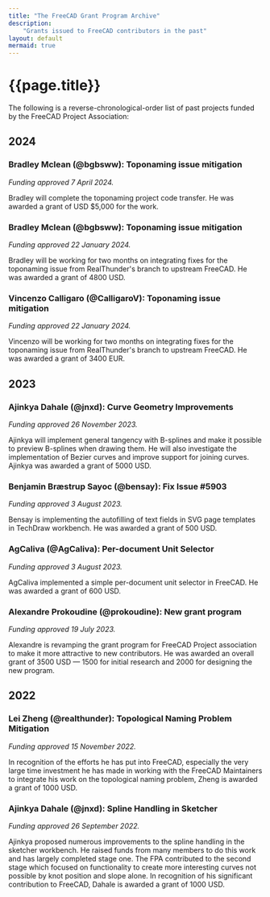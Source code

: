 ```yaml
---
title: "The FreeCAD Grant Program Archive"
description:
    "Grants issued to FreeCAD contributors in the past"
layout: default
mermaid: true
---
```


# {{page.title}}

The following is a reverse-chronological-order list of past projects funded by the FreeCAD Project Association:

## 2024

### Bradley Mclean (@bgbsww): Toponaming issue mitigation

*Funding approved 7 April 2024.*

Bradley will complete the toponaming project code transfer. He was awarded a grant of USD $5,000 for the work.

### Bradley Mclean (@bgbsww): Toponaming issue mitigation

*Funding approved 22 January 2024.*

Bradley will be working for two months on integrating fixes for the toponaming issue from RealThunder's branch to upstream FreeCAD. He was awarded a grant of 4800 USD.

### Vincenzo Calligaro (@CalligaroV): Toponaming issue mitigation

*Funding approved 22 January 2024.*

Vincenzo will be working for two months on integrating fixes for the toponaming issue from RealThunder's branch to upstream FreeCAD. He was awarded a grant of 3400 EUR.

## 2023

### Ajinkya Dahale (@jnxd): Curve Geometry Improvements

*Funding approved 26 November 2023.*

Ajinkya will implement general tangency with B-splines and make it possible to preview B-splines when drawing them. He will also investigate the implementation of Bezier curves and improve support for joining curves. Ajinkya was awarded a grant of 5000 USD.

### Benjamin Bræstrup Sayoc (@bensay): Fix Issue #5903

*Funding approved 3 August 2023.*

Bensay is implementing the autofilling of text fields in SVG page templates in TechDraw workbench. He was awarded a grant of 500 USD.

### AgCaliva (@AgCaliva): Per-document Unit Selector

*Funding approved 3 August 2023.*

AgCaliva implemented a simple per-document unit selector in FreeCAD. He was awarded a grant of 600 USD.

### Alexandre Prokoudine (@prokoudine): New grant program

*Funding approved 19 July 2023.*

Alexandre is revamping the grant program for FreeCAD Project association to make it more attractive to new contributors. He was awarded an overall grant of 3500 USD — 1500 for initial research and 2000 for designing the new program.

## 2022

### Lei Zheng (@realthunder): Topological Naming Problem Mitigation

*Funding approved 15 November 2022.*

In recognition of the efforts he has put into FreeCAD, especially the very large time investment he has made in working with the FreeCAD Maintainers to integrate his work on the topological naming problem, Zheng is awarded a grant of 1000 USD.

### Ajinkya Dahale (@jnxd): Spline Handling in Sketcher

*Funding approved 26 September 2022.*

Ajinkya proposed numerous improvements to the spline handling in the sketcher workbench. He raised funds from many members to do this work and has largely completed stage one. The FPA contributed to the second stage which focused on functionality to create more interesting curves not possible by knot position and slope alone. In recognition of his significant contribution to FreeCAD, Dahale is awarded a grant of 1000 USD.
